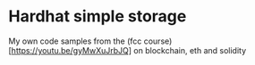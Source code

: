 # Hardhat simple storage
My own code samples from the (fcc course)[https://youtu.be/gyMwXuJrbJQ] on blockchain, eth and solidity
